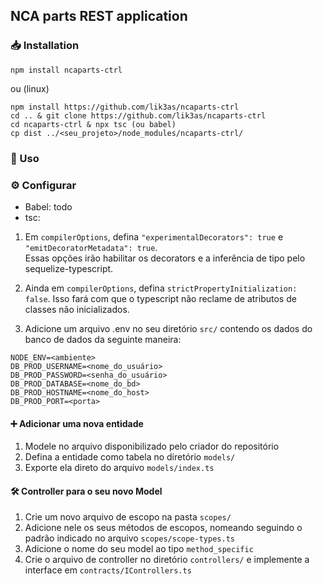 ## NCA parts REST application
### 📥 Installation 
```
npm install ncaparts-ctrl
```
ou (linux)
```
npm install https://github.com/lik3as/ncaparts-ctrl
cd .. & git clone https://github.com/lik3as/ncaparts-ctrl
cd ncaparts-ctrl & npx tsc (ou babel)
cp dist ../<seu_projeto>/node_modules/ncaparts-ctrl/ 
```

### 🚀 Uso 
### ⚙ Configurar
- Babel: todo
- tsc:
1. Em ```compilerOptions```, defina ```"experimentalDecorators": true``` e ```"emitDecoratorMetadata": true```.<br>Essas opções irão habilitar os decorators e a inferência de tipo pelo sequelize-typescript.

2. Ainda em ```compilerOptions```, defina ```strictPropertyInitialization: false```.
Isso fará com que o typescript não reclame de atributos de classes não inicializados.

3. Adicione um arquivo .env no seu diretório ```src/``` contendo os dados do banco de dados da seguinte maneira:

```
NODE_ENV=<ambiente>
DB_PROD_USERNAME=<nome_do_usuário>
DB_PROD_PASSWORD=<senha_do_usuário>
DB_PROD_DATABASE=<nome_do_bd>
DB_PROD_HOSTNAME=<nome_do_host>
DB_PROD_PORT=<porta>
```

#### ➕ Adicionar uma nova entidade
1. Modele no arquivo disponibilizado pelo criador do repositório
2. Defina a entidade como tabela no diretório ```models/```
3. Exporte ela direto do arquivo ```models/index.ts```

#### 🛠 Controller para o seu novo Model
1. Crie um novo arquivo de escopo na pasta ```scopes/```
2. Adicione nele os seus métodos de escopos, nomeando seguindo o padrão indicado no arquivo ```scopes/scope-types.ts```
3. Adicione o nome do seu model ao tipo ```method_specific```
4. Crie o arquivo de controller no diretório ```controllers/``` e implemente a interface em ```contracts/IControllers.ts```
